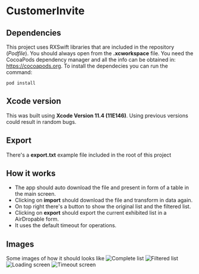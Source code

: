 # CustomerInvite

## Dependencies
This project uses RXSwift libraries that are included in the repository (*Podfile*). You should always open from the **.xcworkspace** file.
You need the CocoaPods dependency manager and all the info can be obtained in: https://cocoapods.org. To install the dependecies you can run the command:

```pod install```

## Xcode version
This was built using **Xcode Version 11.4 (11E146)**. Using previous versions could result in random bugs.

## Export
There's a **export.txt** example file included in the root of this project

## How it works
* The app should auto download the file and present in form of a table in the main screen.
* Clicking on **import** should download the file and transform in data again.
* On top right there's a button to show the original list and the filtered list.
* Clicking on **export** should export the current exhibited list in a AirDropable form.
* It uses the default timeout for operations.

## Images
Some images of how it should looks like
![Complete list](https://github.com/brunomyrrha/CustomerInvite/blob/master/tutorialImages/loading.png)
![Filtered list](https://github.com/brunomyrrha/CustomerInvite/blob/master/tutorialImages/filter_list.png)
![Loading screen](https://github.com/brunomyrrha/CustomerInvite/blob/master/tutorialImages/loading.png)
![Timeout screen](https://github.com/brunomyrrha/CustomerInvite/blob/master/tutorialImages/timeout.png)
